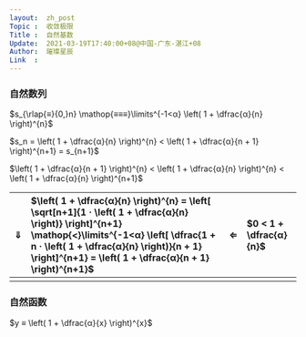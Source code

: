 ```yaml
---
layout:  zh_post
Topic :  收敛极限
Title :  自然基数
Update:  2021-03-19T17:40:00+08@中国-广东-湛江+08
Author:  璀璨星辰
Link  :
---
```


### 自然数列

$s_{\rlap{≡}{0,}n} \mathop{≡≡≡}\limits^{-1<α} \left( 1 + \dfrac{α}{n} \right)^{n}$

$s_n = \left( 1 + \dfrac{α}{n} \right)^{n} < \left( 1 + \dfrac{α}{n + 1} \right)^{n+1} = s_{n+1}$

$\left( 1 + \dfrac{α}{n + 1} \right)^{n} < \left( 1 + \dfrac{α}{n} \right)^{n} < \left( 1 + \dfrac{α}{n} \right)^{n+1}$

| $⇓$  | $\left( 1 + \dfrac{α}{n} \right)^{n} = \left[ \sqrt[n+1]{1 · \left( 1 + \dfrac{α}{n} \right)} \right]^{n+1} \mathop{<}\limits^{-1<α} \left[ \dfrac{1 + n · \left( 1 + \dfrac{α}{n} \right)}{n + 1} \right]^{n+1} = \left( 1 + \dfrac{α}{n + 1} \right)^{n+1}$ | $⇐$  | $0 < 1 + \dfrac{α}{n}$ |
| :--: | :----------------------------------------------------------- | :--: | :--------------------- |
|      |                                                              |      |                        |

### 自然函数

$y ≡ \left( 1 + \dfrac{α}{x} \right)^{x}$


